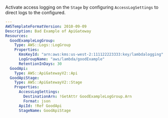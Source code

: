 Activate access logging on the `Stage` by configuring `AccessLogSettings` to direct logs to the configured.

```yaml
---
AWSTemplateFormatVersion: 2010-09-09
Description: Bad Example of ApiGateway
Resources:
  GoodExampleLogGroup:
    Type: AWS::Logs::LogGroup
    Properties:
      KmsKeyId: "arn:aws:kms:us-west-2:111122223333:key/lambdalogging"
      LogGroupName: "aws/lambda/goodExample"
      RetentionInDays: 30
  GoodApi:
    Type: AWS::ApiGatewayV2::Api
  GoodApiStage:
    Type: AWS::ApiGatewayV2::Stage
    Properties:
      AccessLogSettings:
        DestinationArn: !GetAttr GoodExampleLogGroup.Arn
        Format: json
      ApiId: !Ref GoodApi
      StageName: GoodApiStage
```